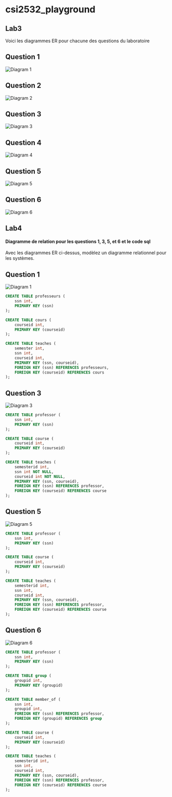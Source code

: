# csi2532_playground

## Lab3
Voici les diagrammes ER pour chacune des questions du laboratoire

## Question 1
![Diagram 1](https://github.com/robynlafleche/csi2532_playground/tree/laboratoire3/laboratoire3/Question1.png "Question 1")

## Question 2
![Diagram 2](https://github.com/robynlafleche/csi2532_playground/tree/laboratoire3/laboratoire3/Question2.png "Question 2")

## Question 3
![Diagram 3](https://github.com/robynlafleche/csi2532_playground/tree/laboratoire3/laboratoire3/Question3.png "Question 3")

## Question 4
![Diagram 4](https://github.com/robynlafleche/csi2532_playground/tree/laboratoire3/laboratoire3/Question4.png "Question 4")

## Question 5
![Diagram 5](https://github.com/robynlafleche/csi2532_playground/tree/laboratoire3/laboratoire3/Question5.png "Question 5")

## Question 6
![Diagram 6](https://github.com/robynlafleche/csi2532_playground/tree/laboratoire3/laboratoire3/Question6.png "Question 6")


## Lab4

#### Diagramme de relation pour les questions 1, 3, 5, et 6 et le code sql

Avec les diagrammes ER ci-dessus, modèlez un diagramme relationnel pour les systèmes.

## Question 1 
![Diagram 1](https://github.com/robynlafleche/csi2532_playground/tree/laboratoire4/laboratoire4/Question1.png "Question1")

```sql
CREATE TABLE professeurs (
    ssn int,
    PRIMARY KEY (ssn)
);

CREATE TABLE cours (
    courseid int,
    PRIMARY KEY (courseid)
);

CREATE TABLE teaches (
    semester int,
    ssn int,
    courseid int,
    PRIMARY KEY (ssn, courseid),
    FOREIGN KEY (ssn) REFERENCES professeurs,
    FOREIGN KEY (courseid) REFERENCES cours
);
```

## Question 3
![Diagram 3](https://github.com/robynlafleche/csi2532_playground/tree/laboratoire4/laboratoire4/Question3.png "Question3")

```sql
CREATE TABLE professor (
    ssn int,
    PRIMARY KEY (ssn)
);

CREATE TABLE course (
    courseid int,
    PRIMARY KEY (courseid)
);

CREATE TABLE teaches (
    semesterid int,
    ssn int NOT NULL,
    courseid int NOT NULL,
    PRIMARY KEY (ssn, courseid),
    FOREIGN KEY (ssn) REFERENCES professor,
    FOREIGN KEY (courseid) REFERENCES course
);
```

## Question 5 
![Diagram 5](https://github.com/robynlafleche/csi2532_playground/tree/laboratoire4/laboratoire4/Question5.png "Question5")

```sql
CREATE TABLE professor (
    ssn int,
    PRIMARY KEY (ssn)
);

CREATE TABLE course (
    courseid int,
    PRIMARY KEY (courseid)
);

CREATE TABLE teaches (
    semesterid int,
    ssn int,
    courseid int,
    PRIMARY KEY (ssn, courseid),
    FOREIGN KEY (ssn) REFERENCES professor,
    FOREIGN KEY (courseid) REFERENCES course
);
```

## Question 6
![Diagram 6](https://github.com/robynlafleche/csi2532_playground/tree/laboratoire4/laboratoire4/Question6.png "Question6")

```sql
CREATE TABLE professor (
    ssn int,
    PRIMARY KEY (ssn)
);

CREATE TABLE group (
    groupid int,
    PRIMARY KEY (groupid)
);

CREATE TABLE member_of (
    ssn int,
    groupid int,
    FOREIGN KEY (ssn) REFERENCES professor,
    FOREIGN KEY (groupid) REFERENCES group
);

CREATE TABLE course (
    courseid int,
    PRIMARY KEY (courseid)
);

CREATE TABLE teaches (
    semesterid int,
    ssn int,
    courseid int,
    PRIMARY KEY (ssn, courseid),
    FOREIGN KEY (ssn) REFERENCES professor,
    FOREIGN KEY (courseid) REFERENCES course
);
```
